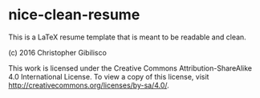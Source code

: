 # nice-clean-resume
This is a LaTeX resume template that is meant to be readable and clean.

(c) 2016 Christopher Gibilisco

This work is licensed under the Creative Commons Attribution-ShareAlike 4.0 International License. 
To view a copy of this license, visit http://creativecommons.org/licenses/by-sa/4.0/.
